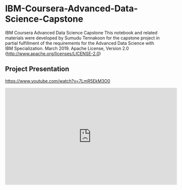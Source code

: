 # IBM-Coursera-Advanced-Data-Science-Capstone
IBM Coursera Advanced Data Science Capstone
This notebook and related materials were developed by Sumudu Tennakoon for the capstone project in partial fulfillment of the requirements for the Advanced Data Science with IBM Specialization. 
March 2019. 
Apache License, Version 2.0 (http://www.apache.org/licenses/LICENSE-2.0)
## Project Presentation
https://www.youtube.com/watch?v=7LmR5EkM3O0

<iframe width="560" height="315" src="https://www.youtube.com/embed/7LmR5EkM3O0" frameborder="0" allow="accelerometer; autoplay; encrypted-media; gyroscope; picture-in-picture" allowfullscreen></iframe>
